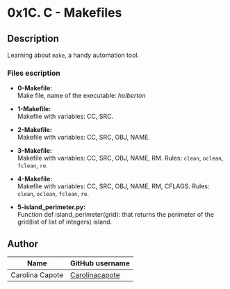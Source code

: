 # 0x1C. C - Makefiles

## Description

Learning about `make`, a handy automation tool.

### Files escription

- **0-Makefile:**  
Make file, name of the executable: *holberton*

- **1-Makefile:**  
Makefile with variables: CC, SRC.

- **2-Makefile:**  
Makefile with variables: CC, SRC, OBJ, NAME.

- **3-Makefile:**  
Makefile with variables: CC, SRC, OBJ, NAME, RM. Rules: `clean`, `oclean`, `fclean`, `re`.

- **4-Makefile:**  
Makefile with variables: CC, SRC, OBJ, NAME, RM, CFLAGS. Rules: `clean`, `oclean`, `fclean`, `re`.

- **5-island_perimeter.py:**  
Function def island_perimeter(grid): that returns the perimeter of the grid(list of list of integers) island.


## Author

| Name | GitHub username |
| ------ | ------ |
| Carolina Capote | [Carolinacapote](https://github.com/Carolinacapote) |
